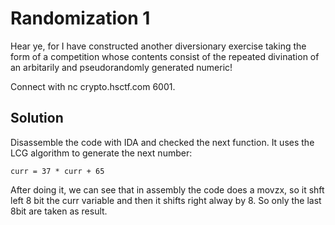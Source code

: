 # Randomization 1

Hear ye, for I have constructed another diversionary exercise taking the form of a competition whose contents consist of the repeated divination of an arbitarily and pseudorandomly generated numeric!

Connect with nc crypto.hsctf.com 6001.

## Solution

Disassemble the code with IDA and checked the next function. It uses the LCG algorithm to generate the next number:

```
curr = 37 * curr + 65
```

After doing it, we can see that in assembly the code does a movzx, so it shft left 8 bit the curr variable and then it shifts right alway by 8.
So only the last 8bit are taken as result.
